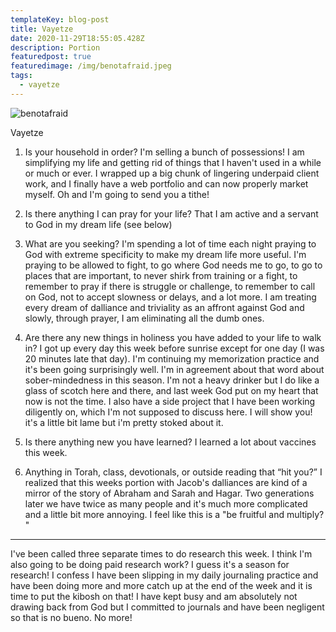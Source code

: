 ```yaml
---
templateKey: blog-post
title: Vayetze
date: 2020-11-29T18:55:05.428Z
description: Portion
featuredpost: true
featuredimage: /img/benotafraid.jpeg
tags:
  - vayetze
---
```


![benotafraid](/img/bennotafraid.jpg)

Vayetze

1. Is your household in order?
   I'm selling a bunch of possessions! I am simplifying my life and getting rid of things that I haven't used in a while or much or ever. I wrapped up a big chunk of lingering underpaid client work, and I finally have a web portfolio and can now properly market myself. Oh and I'm going to send you a tithe!

2. Is there anything I can pray for your life? That I am active and a servant to God in my dream life (see below)

3. What are you seeking?
   I'm spending a lot of time each night praying to God with extreme specificity to make my dream life more useful. I'm praying to be allowed to fight, to go where God needs me to go, to go to places that are important, to never shirk from training or a fight, to remember to pray if there is struggle or challenge, to remember to call on God, not to accept slowness or delays, and a lot more. I am treating every dream of dalliance and triviality as an affront against God and slowly, through prayer, I am eliminating all the dumb ones.

4. Are there any new things in holiness you have added to your life to walk in?
   I got up every day this week before sunrise except for one day (I was 20 minutes late that day). I'm continuing my memorization practice and it's been going surprisingly well. I'm in agreement about that word about sober-mindedness in this season. I'm not a heavy drinker but I do like a glass of scotch here and there, and last week God put on my heart that now is not the time. I also have a side project that I have been working diligently on, which I'm not supposed to discuss here. I will show you! it's a little bit lame but i'm pretty stoked about it.

5. Is there anything new you have learned?
   I learned a lot about vaccines this week.

6. Anything in Torah, class, devotionals, or outside reading that “hit you?”
   I realized that this weeks portion with Jacob's dalliances are kind of a mirror of the story of Abraham and Sarah and Hagar. Two generations later we have twice as many people and it's much more complicated and a little bit more annoying. I feel like this is a "be fruitful and multiply? "

---

I've been called three separate times to do research this week. I think I'm also going to be doing paid research work? I guess it's a season for research! I confess I have been slipping in my daily journaling practice and have been doing more and more catch up at the end of the week and it is time to put the kibosh on that! I have kept busy and am absolutely not drawing back from God but I committed to journals and have been negligent so that is no bueno. No more!
